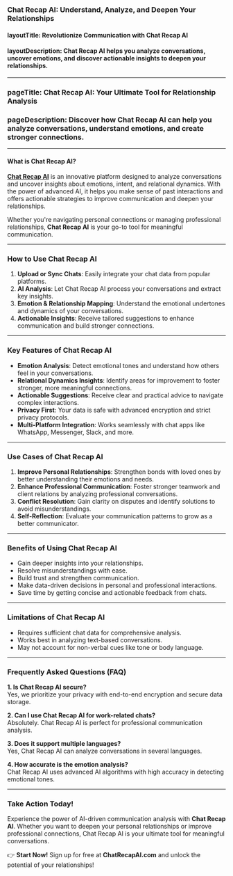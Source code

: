 ### Chat Recap AI: Understand, Analyze, and Deepen Your Relationships  

#### layoutTitle: Revolutionize Communication with Chat Recap AI  
#### layoutDescription: Chat Recap AI helps you analyze conversations, uncover emotions, and discover actionable insights to deepen your relationships.  

---

### pageTitle: Chat Recap AI: Your Ultimate Tool for Relationship Analysis  
### pageDescription: Discover how Chat Recap AI can help you analyze conversations, understand emotions, and create stronger connections.  

---

#### What is Chat Recap AI?  
**[Chat Recap AI](https://www.chatrecapai.com)** is an innovative platform designed to analyze conversations and uncover insights about emotions, intent, and relational dynamics. With the power of advanced AI, it helps you make sense of past interactions and offers actionable strategies to improve communication and deepen your relationships.  

Whether you're navigating personal connections or managing professional relationships, **Chat Recap AI** is your go-to tool for meaningful communication.  

---

### How to Use Chat Recap AI  
1. **Upload or Sync Chats**: Easily integrate your chat data from popular platforms.  
2. **AI Analysis**: Let Chat Recap AI process your conversations and extract key insights.  
3. **Emotion & Relationship Mapping**: Understand the emotional undertones and dynamics of your conversations.  
4. **Actionable Insights**: Receive tailored suggestions to enhance communication and build stronger connections.  

---

### Key Features of Chat Recap AI  
- **Emotion Analysis**: Detect emotional tones and understand how others feel in your conversations.  
- **Relational Dynamics Insights**: Identify areas for improvement to foster stronger, more meaningful connections.  
- **Actionable Suggestions**: Receive clear and practical advice to navigate complex interactions.  
- **Privacy First**: Your data is safe with advanced encryption and strict privacy protocols.  
- **Multi-Platform Integration**: Works seamlessly with chat apps like WhatsApp, Messenger, Slack, and more.  

---

### Use Cases of Chat Recap AI  
1. **Improve Personal Relationships**: Strengthen bonds with loved ones by better understanding their emotions and needs.  
2. **Enhance Professional Communication**: Foster stronger teamwork and client relations by analyzing professional conversations.  
3. **Conflict Resolution**: Gain clarity on disputes and identify solutions to avoid misunderstandings.  
4. **Self-Reflection**: Evaluate your communication patterns to grow as a better communicator.  

---

### Benefits of Using Chat Recap AI  
- Gain deeper insights into your relationships.  
- Resolve misunderstandings with ease.  
- Build trust and strengthen communication.  
- Make data-driven decisions in personal and professional interactions.  
- Save time by getting concise and actionable feedback from chats.  

---

### Limitations of Chat Recap AI  
- Requires sufficient chat data for comprehensive analysis.  
- Works best in analyzing text-based conversations.  
- May not account for non-verbal cues like tone or body language.  

---

### Frequently Asked Questions (FAQ)  

**1. Is Chat Recap AI secure?**  
Yes, we prioritize your privacy with end-to-end encryption and secure data storage.  

**2. Can I use Chat Recap AI for work-related chats?**  
Absolutely. Chat Recap AI is perfect for professional communication analysis.  

**3. Does it support multiple languages?**  
Yes, Chat Recap AI can analyze conversations in several languages.  

**4. How accurate is the emotion analysis?**  
Chat Recap AI uses advanced AI algorithms with high accuracy in detecting emotional tones.  

---

### Take Action Today!  

Experience the power of AI-driven communication analysis with **Chat Recap AI**. Whether you want to deepen your personal relationships or improve professional connections, Chat Recap AI is your ultimate tool for meaningful conversations.  

👉 **Start Now!** Sign up for free at **ChatRecapAI.com** and unlock the potential of your relationships!